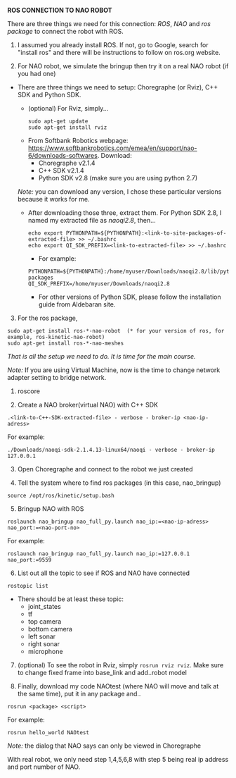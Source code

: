 **ROS CONNECTION TO NAO ROBOT**

There are three things we need for this connection: *ROS*, *NAO* and *ros package* to connect the robot with ROS.
1. I assumed you already install ROS. If not, go to Google, search for "install ros" and there will be instructions to follow on ros.org website.
  
2. For NAO robot, we simulate the bringup then try it on a real NAO robot (if you had one)
- There are three things we need to setup: Choregraphe (or Rviz), C++ SDK and Python SDK.
  - (optional) For Rviz, simply...
    ```
    sudo apt-get update
    sudo apt-get install rviz
    ```
  - From Softbank Robotics webpage: https://www.softbankrobotics.com/emea/en/support/nao-6/downloads-softwares. Download:
    - Choregraphe v2.1.4
    - C++ SDK v2.1.4
    - Python SDK v2.8 (make sure you are using python 2.7)

  *Note:* you can download any version, I chose these particular versions because it works for me.

  - After downloading those three, extract them. For Python SDK 2.8, I named my extracted file as *naoqi2.8*, then...
    ```
    echo export PYTHONPATH=${PYTHONPATH}:<link-to-site-packages-of-extracted-file> >> ~/.bashrc
    echo export QI_SDK_PREFIX=<link-to-extracted-file> >> ~/.bashrc
    ```
    - For example:
    ```
    PYTHONPATH=${PYTHONPATH}:/home/myuser/Downloads/naoqi2.8/lib/python2.7/site-packages
    QI_SDK_PREFIX=/home/myuser/Downloads/naoqi2.8
    ```
    - For other versions of Python SDK, please follow the installation guide from Aldebaran site.
      
3. For the ros package,
  ```
  sudo apt-get install ros-*-nao-robot  (* for your version of ros, for example, ros-kinetic-nao-robot)
  sudo apt-get install ros-*-nao-meshes
  ```
_That is all the setup we need to do. It is time for the main course._

*Note:* If you are using Virtual Machine, now is the time to change network adapter setting to bridge network.

1) roscore
  
2) Create a NAO broker(virtual NAO) with C++ SDK
```
.<link-to-C++-SDK-extracted-file> - verbose - broker-ip <nao-ip-adress>
```
For example:
```
./Downloads/naoqi-sdk-2.1.4.13-linux64/naoqi - verbose - broker-ip 127.0.0.1
```
3) Open Choregraphe and connect to the robot we just created

4) Tell the system where to find ros packages (in this case, nao_bringup)
```
source /opt/ros/kinetic/setup.bash
```
5) Bringup NAO with ROS
```
roslaunch nao_bringup nao_full_py.launch nao_ip:=<nao-ip-adress> nao_port:=<nao-port-no>
```
For example:
```
roslaunch nao_bringup nao_full_py.launch nao_ip:=127.0.0.1 nao_port:=9559
```
6) List out all the topic to see if ROS and NAO have connected
```
rostopic list
```
- There should be at least these topic:
  - joint_states
  - tf
  - top camera
  - bottom camera
  - left sonar
  - right sonar
  - microphone
    
7) (optional) To see the robot in Rviz, simply `rosrun rviz rviz`. Make sure to change fixed frame into base_link and add..robot model
    
8) Finally, download my code NAOtest (where NAO will move and talk at the same time), put it in any package and..
```
rosrun <package> <script>
```
For example:
```
rosrun hello_world NAOtest
```

*Note:* the dialog that NAO says can only be viewed in Choregraphe

With real robot, we only need step 1,4,5,6,8 with step 5 being real ip address and port number of NAO.
